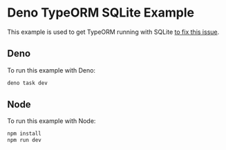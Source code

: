 # Deno TypeORM SQLite Example

This example is used to get TypeORM running with SQLite [to fix this issue](https://github.com/denodrivers/sqlite3/issues/113).

## Deno

To run this example with Deno:

```bash
deno task dev
```

## Node

To run this example with Node:

```bash
npm install
npm run dev
```